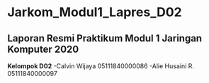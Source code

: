 # Jarkom_Modul1_Lapres_D02
## Laporan Resmi Praktikum Modul 1 Jaringan Komputer 2020
**Kelompok D02**
-Calvin Wijaya 05111840000086
-Alie Husaini R. 05111840000097
